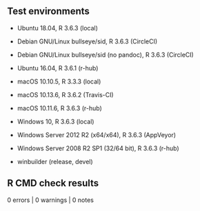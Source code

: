 ## Test environments

* Ubuntu 18.04, R 3.6.3 (local)
* Debian GNU/Linux bullseye/sid, R 3.6.3 (CircleCI)
* Debian GNU/Linux bullseye/sid (no pandoc), R 3.6.3 (CircleCI)
* Ubuntu 16.04, R 3.6.1 (r-hub)

* macOS 10.10.5, R 3.3.3 (local)
* macOS 10.13.6, R 3.6.2 (Travis-CI)
* macOS 10.11.6, R 3.6.3 (r-hub)

* Windows 10, R 3.6.3 (local)
* Windows Server 2012 R2 (x64/x64), R 3.6.3 (AppVeyor)
* Windows Server 2008 R2 SP1 (32/64 bit), R 3.6.3 (r-hub)
* winbuilder (release, devel)

## R CMD check results

0 errors | 0 warnings | 0 notes
